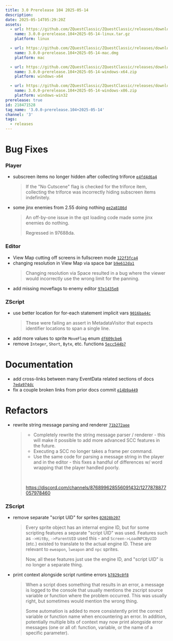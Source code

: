 ```yaml
---
title: 3.0 Prerelease 104 2025-05-14
description: 
date: 2025-05-14T05:29:20Z
assets: 
  - url: https://github.com/ZQuestClassic/ZQuestClassic/releases/download/3.0.0-prerelease.104%2B2025-05-14/3.0.0-prerelease.104%2B2025-05-14-linux.tar.gz
    name: 3.0.0-prerelease.104+2025-05-14-linux.tar.gz
    platform: linux

  - url: https://github.com/ZQuestClassic/ZQuestClassic/releases/download/3.0.0-prerelease.104%2B2025-05-14/3.0.0-prerelease.104%2B2025-05-14-mac.dmg
    name: 3.0.0-prerelease.104+2025-05-14-mac.dmg
    platform: mac

  - url: https://github.com/ZQuestClassic/ZQuestClassic/releases/download/3.0.0-prerelease.104%2B2025-05-14/3.0.0-prerelease.104%2B2025-05-14-windows-x64.zip
    name: 3.0.0-prerelease.104+2025-05-14-windows-x64.zip
    platform: windows-x64

  - url: https://github.com/ZQuestClassic/ZQuestClassic/releases/download/3.0.0-prerelease.104%2B2025-05-14/3.0.0-prerelease.104%2B2025-05-14-windows-x86.zip
    name: 3.0.0-prerelease.104+2025-05-14-windows-x86.zip
    platform: windows-win32
prerelease: true
id: 218471528
tag_name: '3.0.0-prerelease.104+2025-05-14'
channel: '3'
tags:
  - releases
---
```





# Bug Fixes

### Player

- subscreen items no longer hidden after collecting triforce [`e4fd4d6a4`](https://github.com/ZQuestClassic/ZQuestClassic/commit/e4fd4d6a474a5fb3f56c0eadb9c18fc43e66782a)
   &nbsp;
   >If the "No Cutscene" flag is checked for the triforce item, collecting the triforce was incorrectly hiding subscreen items indefinitely. 
   >
- some jinx enemies from 2.55 doing nothing [`ee2a8186d`](https://github.com/ZQuestClassic/ZQuestClassic/commit/ee2a8186d8ec6923f0b64df1d2b73ccd0eb000bb)
   &nbsp;
   >An off-by-one issue in the qst loading code made some jinx enemies do nothing.  
   >
   >Regressed in 97688da. 
   >

### Editor

- View Map cutting off screens in fullscreen mode [`122f3fca4`](https://github.com/ZQuestClassic/ZQuestClassic/commit/122f3fca464e6d4e36b48b14fcd208da1a9f0fc8)
- changing resolution in View Map via space bar [`b9e612da1`](https://github.com/ZQuestClassic/ZQuestClassic/commit/b9e612da15fdce40864740610f1565c85e7e35ee)
   &nbsp;
   >Changing resolution via Space resulted in a bug where the viewer would incorrectly use the wrong limit for the panning. 
   >
- add missing moveflags to enemy editor [`97e1435e8`](https://github.com/ZQuestClassic/ZQuestClassic/commit/97e1435e81a9ef8ede7c614e876395a343fd9af9)

### ZScript

- use better location for for-each statement implicit vars [`9016ba44c`](https://github.com/ZQuestClassic/ZQuestClassic/commit/9016ba44cbe2afd343fc8c850bdbb906598b48b3)
   &nbsp;
   >These were failing an assert in MetadataVisitor that expects identifier locations to span a single line. 
   >
- add more values to sprite `MoveFlag` enum [`df609cbe6`](https://github.com/ZQuestClassic/ZQuestClassic/commit/df609cbe656fc28a7bfb2c81d5350e7221bf65fd)
- remove `Integer`, `Short`, `Byte`, etc. functions [`5ecc544b7`](https://github.com/ZQuestClassic/ZQuestClassic/commit/5ecc544b7897fc5b93bd67b08215393f87c10390)

# Documentation

- add cross-links between many EventData related sections of docs [`7eda974dc`](https://github.com/ZQuestClassic/ZQuestClassic/commit/7eda974dc873291a4bb9eca355a7c597f33634e5)
- fix a couple broken links from prior docs commit [`e14b9a449`](https://github.com/ZQuestClassic/ZQuestClassic/commit/e14b9a449fd2ab92464edcf6c670a68529a4793c)

# Refactors

- rewrite string message parsing and renderer [`71b272aee`](https://github.com/ZQuestClassic/ZQuestClassic/commit/71b272aee91b7e3c14e45efabc75e0796b38eb69)
   &nbsp;
   >* Completely rewrite the string message parser / renderer - this will
   >  make it possible to add more advanced SCC features in the future.
   >* Executing a SCC no longer takes a frame per command.
   >* Use the same code for parsing a message string in the player and in
   >  the editor - this fixes a handful of differences w/ word wrapping that
   >  the player handled poorly.
   >
   >
   >&nbsp;
   >
   >https://discord.com/channels/876899628556091432/1277878877057978460 
   >

### ZScript

- remove separate "script UID" for sprites [`02028b207`](https://github.com/ZQuestClassic/ZQuestClassic/commit/02028b20772c4f1e93459bb69ac5bf573cb94a9a)
   &nbsp;
   >Every sprite object has an internal engine ID, but for some scripting features a separate "script UID" was used. Features such as `->HitBy`, `->ParentUID` used this - and `Screen->LoadNPCByUID` (etc.) existed to translate to the actual engine ID. These are relevant to `eweapon`, `lweapon` and `npc` sprites.  
   >
   >Now, all these features just use the engine ID, and "script UID" is no longer a separate thing. 
   >
- print context alongside script runtime errors [`b7829c0f8`](https://github.com/ZQuestClassic/ZQuestClassic/commit/b7829c0f8efabc0cfbca7a3218f26cd7dd27c490)
   &nbsp;
   >When a script does something that results in an error, a message is logged to the console that usually mentions the zscript source variable or function where the problem occurred. This was usually right, but sometimes would mention the wrong thing.  
   >
   >Some automation is added to more consistently print the correct variable or function name when encountering an error. In addition, potentially multiple bits of context may now print alongside error messages (one or all of: function, variable, or the name of a specific parameter). 
   >
